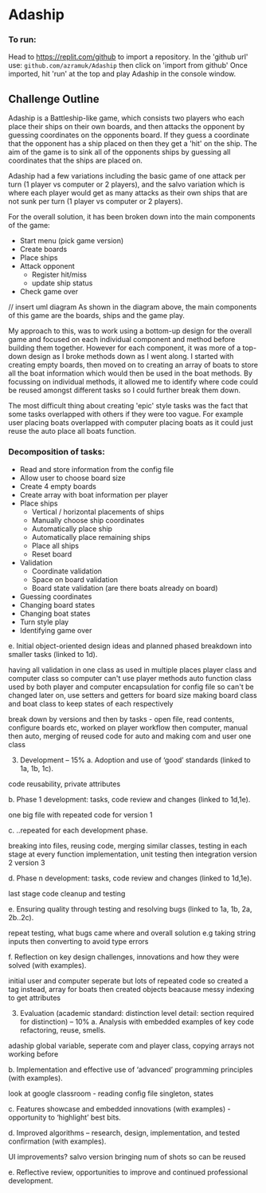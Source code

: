 # Adaship

### To run:

Head to https://replit.com/github to import a repository.
In the 'github url' use: `github.com/azramuk/Adaship` then click on 'import from github'
Once imported, hit 'run' at the top and play Adaship in the console window.

## Challenge Outline
Adaship is a Battleship-like game, which consists two players who each place their ships on their own boards, and then attacks the opponent by guessing coordinates on the opponents board. If they guess a coordinate that the opponent has a ship placed on then they get a 'hit' on the ship. The aim of the game is to sink all of the opponents ships by guessing all coordinates that the ships are placed on.

Adaship had a few variations including the basic game of one attack per turn (1 player vs computer or 2 players), and the salvo variation which is where each player would get as many attacks as their own ships that are not sunk per turn (1 player vs computer or 2 players).

For the overall solution, it has been broken down into the main components of the game:
- Start menu (pick game version)
- Create boards
- Place ships
- Attack opponent
  - Register hit/miss
  - update ship status
- Check game over

// insert uml diagram
As shown in the diagram above, the main components of this game are the boards, ships and the game play. 

My approach to this, was to work using a bottom-up design for the overall game and focused on each individual component and method before building them together. However for each component, it was more of a top-down design as I broke methods down as I went along.
I started with creating empty boards, then moved on to creating an array of boats to store all the boat information which would then be used in the boat methods. By focussing on individual methods, it allowed me to identify where code could be reused amongst different tasks so I could further break them down.

The most difficult thing about creating 'epic' style tasks was the fact that some tasks overlapped with others if they were too vague. For example user placing boats overlapped with computer placing boats as it could just reuse the auto place all boats function.

### Decomposition of tasks:
- Read and store information from the config file
- Allow user to choose board size
- Create 4 empty boards
- Create array with boat information per player
- Place ships
  - Vertical / horizontal placements of ships
  - Manually choose ship coordinates
  - Automatically place ship
  - Automatically place remaining ships
  - Place all ships
  - Reset board
- Validation
  - Coordinate validation
  - Space on board validation
  - Board state validation (are there boats already on board)
- Guessing coordinates
- Changing board states
- Changing boat states
- Turn style play
- Identifying game over



e. Initial object-oriented design ideas and planned phased breakdown into smaller tasks (linked to 1d).

having all validation in one class as used in multiple places
player class and computer class so computer can't use player methods
auto function class used by both player and computer
encapsulation for config file so can't be changed later on, use setters and getters for board size
making board class and boat class to keep states of each respectively 

break down by versions and then by tasks - open file, read contents, configure boards etc, worked on player workflow then computer, manual then auto, merging of reused code for auto and making com and user one class


3. Development – 15%
a. Adoption and use of ‘good’ standards (linked to 1a, 1b, 1c).

code reusability, private attributes

b. Phase 1 development: tasks, code review and changes (linked to 1d,1e).

one big file with repeated code for version 1

c. ..repeated for each development phase.

breaking into files, reusing code, merging similar classes, testing in each stage at every function implementation, unit testing then integration
version 2
version 3


d. Phase n development: tasks, code review and changes (linked to 1d,1e).

last stage code cleanup and testing

e. Ensuring quality through testing and resolving bugs (linked to 1a, 1b, 2a, 2b..2c).

repeat testing, what bugs came where and overall solution e.g taking string inputs then converting to avoid type errors

f. Reflection on key design challenges, innovations and how they were solved (with examples).

initial user and computer seperate but lots of repeated code so created a tag instead, array for boats then created objects beacause messy indexing to get attributes

3. Evaluation (academic standard: distinction level detail: section required for distinction) – 10%
a. Analysis with embedded examples of key code refactoring, reuse, smells.

adaship global variable, seperate com and player class, copying arrays not working before

b. Implementation and effective use of ‘advanced’ programming principles (with examples).

look at google classroom - reading config file singleton, states

c. Features showcase and embedded innovations (with examples) - opportunity to ‘highlight’ best bits.



d. Improved algorithms – research, design, implementation, and tested confirmation (with examples).

UI improvements? salvo version bringing num of shots so can be reused

e. Reflective review, opportunities to improve and continued professional development.